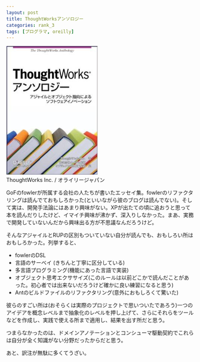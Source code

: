 ```yaml
---
layout: post
title: ThoughtWorksアンソロジー
categories: rank_3
tags: [プログラマ, oreilly]
---
```



<div class="book"><div class="book_image"><a href="http://www.amazon.co.jp/dp/487311389X"><img src="/images/thought_works_anthology.jpg"></img></a></div><div class="book_info">ThoughtWorks Inc. / オライリージャパン</div><div class="clear"></div></div>

GoFのfowlerが所属する会社の人たちが書いたエッセイ集。fowlerのリファクタリングは読んでておもしろかった(といいながら彼のブログは読んでない)。そして実は、開発手法論にはあまり興味がない。XPが出たての頃に追おうと思って本を読んだりしたけど、イマイチ興味が沸かず、深入りしなかった。まあ、実務で開発していないんだから興味出る方が不思議なんだろうけど。 

そんなアジャイルとRUPの区別もついていない自分が読んでも、おもしろい所はおもしろかった。列挙すると、

* fowlerのDSL
* 言語のサーベイ (きちんと丁寧に区分している) 
* 多言語プログラミング(機能にあった言語で実装) 
* オブジェクト思考エクササイズ(このルールは以前どこかで読んだことがあった。初心者では出来ないだろうけど確かに良い練習になると思う) 
* Antのビルドファイルのリファクタリング(意外におもしろくて驚いた) 

彼らのすごい所は(おそらくは実際のプロジェクトで思いついたであろう)一つのアイデアを概念レベルまで抽象化のレベルを押し上げて、さらにそれらをツールなどを作成し、実践で使える所まで適用し、結果を出す所だと思う。 

つまらなかったのは、ドメインアノテーションとコンシューマ駆動契約でこれらは自分が全く知識がない分野だったからだと思う。 

あと、訳注が無駄に多くてうざい。 
